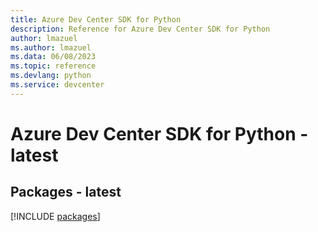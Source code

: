 ```yaml
---
title: Azure Dev Center SDK for Python
description: Reference for Azure Dev Center SDK for Python
author: lmazuel
ms.author: lmazuel
ms.data: 06/08/2023
ms.topic: reference
ms.devlang: python
ms.service: devcenter
---
```

# Azure Dev Center SDK for Python - latest
## Packages - latest
[!INCLUDE [packages](dev-center-index.md)]